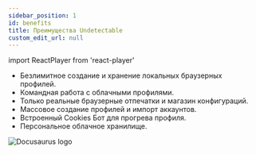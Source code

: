 ```yaml
---
sidebar_position: 1
id: benefits
title: Преимущества Undetectable
custom_edit_url: null
---
```

import ReactPlayer from 'react-player'

- Безлимитное создание и хранение локальных браузерных профилей. 
- Командная работа с облачными профилями.
- Только реальные браузерные отпечатки и магазин конфигураций.
- Массовое создание профилей и импорт аккаунтов. 
- Встроенный Cookies Бот для прогрева профиля.
- Персональное облачное хранилище.

![Docusaurus logo](/img/introduction/introduction-2.png)